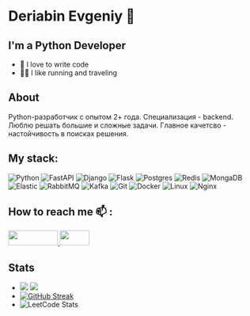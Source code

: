 # Deriabin Evgeniy 👋

## I'm a Python Developer

- 🦾 I love to write code  
- 🏃‍♂️ I like running and traveling

## About

Python-разработчик с опытом 2+ года.
Специализация - backend. Люблю решать большие и сложные задачи.
Главное качетсво - настойчивость в поисках решения.

## My stack:
![Python](https://img.shields.io/badge/python-3670A0?style=for-the-badge&logo=python&logoColor=ffdd54)
![FastAPI](https://img.shields.io/badge/FastAPI-005571?style=for-the-badge&logo=fastapi)
![Django](https://img.shields.io/badge/django-%23092E20.svg?style=for-the-badge&logo=django&logoColor=white)
![Flask](https://img.shields.io/badge/Flask-000000?style=for-the-badge&logo=flask&logoColor=white)
![Postgres](https://img.shields.io/badge/postgres-%23316192.svg?style=for-the-badge&logo=postgresql&logoColor=white)
![Redis](https://img.shields.io/badge/redis-%23DD0031.svg?style=for-the-badge&logo=redis&logoColor=white)
![MongaDB](https://img.shields.io/badge/MongoDB-4EA94B?style=for-the-badge&logo=mongodb&logoColor=white)
![Elastic](https://img.shields.io/badge/Elastic_Search-005571?style=for-the-badge&logo=elasticsearch&logoColor=white)
![RabbitMQ](https://img.shields.io/badge/rabbitmq-%23FF6600.svg?&style=for-the-badge&logo=rabbitmq&logoColor=white)
![Kafka](https://img.shields.io/badge/Apache_Kafka-231F20?style=for-the-badge&logo=apache-kafka&logoColor=white)
![Git](https://img.shields.io/badge/git-%23F05033.svg?style=for-the-badge&logo=git&logoColor=white)
![Docker](https://img.shields.io/badge/docker-%230db7ed.svg?style=for-the-badge&logo=docker&logoColor=white)
![Linux](https://img.shields.io/badge/Linux-FCC624?style=for-the-badge&logo=linux&logoColor=black)
![Nginx](https://img.shields.io/badge/Nginx-009639?style=for-the-badge&logo=nginx&logoColor=white)

## How to reach me 📫 :
<a href="https://www.linkedin.com/in/evgeniy-deriabin" rel="nofollow">
    <img src="https://img.shields.io/badge/LinkedIn-0077B5?style=for-the-badge&logo=linkedin&logoColor=white" width="100" height="30">
</a>

<a href="https://t.me/Deriabin_85" rel="nofollow">
    <img src="https://upload.wikimedia.org/wikipedia/commons/8/83/Telegram_2019_Logo.svg" width="60" height="30">
</a>

## Stats
- ![](http://github-profile-summary-cards.vercel.app/api/cards/stats?username=fersus85&theme=github) ![](http://github-profile-summary-cards.vercel.app/api/cards/productive-time?username=fersus85&theme=github&utcOffset=8)
- [![GitHub Streak](https://streak-stats.demolab.com/?user=fersus85)](https://git.io/streak-stats)
- ![LeetCode Stats](https://leetcard.jacoblin.cool/fersus85?theme=light&font=Noto%20Sans%20Elbasan)

<!--
**fersus85/fersus85** is a ✨ _special_ ✨ repository because its `README.md` (this file) appears on your GitHub profile.

Here are some ideas to get you started:

- 🔭 I’m currently working on ...
- 🌱 I’m currently learning ...
- 👯 I’m looking to collaborate on ...
- 🤔 I’m looking for help with ...
- 💬 Ask me about ...
- 📫 How to reach me: ...
- 😄 Pronouns: ...
- ⚡ Fun fact: ...
-->

